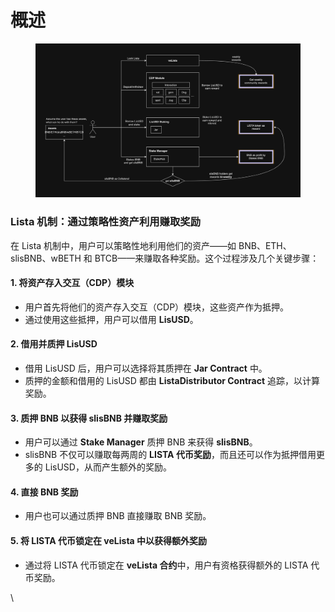 # 概述

<div align="center" data-full-width="true">

<figure><img src="../.gitbook/assets/image (44).png" alt=""><figcaption></figcaption></figure>

</div>

### Lista 机制：通过策略性资产利用赚取奖励

在 Lista 机制中，用户可以策略性地利用他们的资产——如 BNB、ETH、slisBNB、wBETH 和 BTCB——来赚取各种奖励。这个过程涉及几个关键步骤：

#### 1. **将资产存入交互（CDP）模块**

* 用户首先将他们的资产存入交互（CDP）模块，这些资产作为抵押。
* 通过使用这些抵押，用户可以借用 **LisUSD**。

#### 2. **借用并质押 LisUSD**

* 借用 LisUSD 后，用户可以选择将其质押在 **Jar Contract** 中。
* 质押的金额和借用的 LisUSD 都由 **ListaDistributor Contract** 追踪，以计算奖励。

#### 3. **质押 BNB 以获得 slisBNB 并赚取奖励**

* 用户可以通过 **Stake Manager** 质押 BNB 来获得 **slisBNB**。
* slisBNB 不仅可以赚取每两周的 **LISTA 代币奖励**，而且还可以作为抵押借用更多的 LisUSD，从而产生额外的奖励。

#### 4. **直接 BNB 奖励**

* 用户也可以通过质押 BNB 直接赚取 BNB 奖励。

#### 5. **将 LISTA 代币锁定在 veLista 中以获得额外奖励**

* 通过将 LISTA 代币锁定在 **veLista 合约**中，用户有资格获得额外的 LISTA 代币奖励。

\